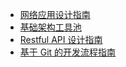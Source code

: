 * [网络应用设计指南](app_design.md)
* [基础架构工具池](infr_tool.md)
* [Restful API 设计指南](rest_api_design.md)
* [基于 Git 的开发流程指南](git_workflow.md)